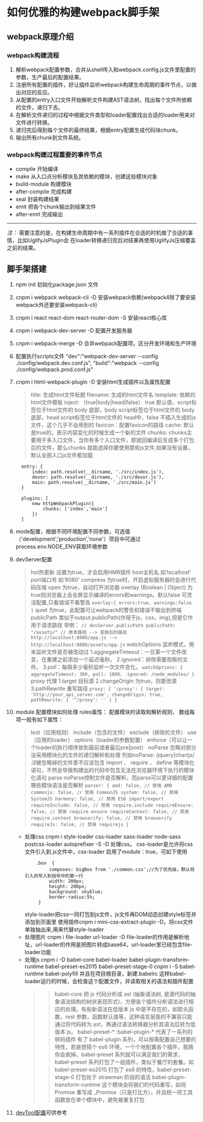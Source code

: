 # 如何优雅的构建webpack脚手架
## webpack原理介绍
### webpack构建流程
1. 解析webpack配置参数，合并从shell传入和webpack.config.js文件里配置的参数，生产最后的配置结果。
2. 注册所有配置的插件，好让插件监听webpack构建生命周期的事件节点，以做出对应的反应。
3. 从配置的entry入口文件开始解析文件构建AST语法树，找出每个文件所依赖的文件，递归下去。
4. 在解析文件递归的过程中根据文件类型和loader配置找出合适的loader用来对文件进行转换。
5. 递归完后得到每个文件的最终结果，根据entry配置生成代码块chunk。
6. 输出所有chunk到文件系统。
### webpack构建过程重要的事件节点
* compile 开始编译
* make 从入口点分析模块及其依赖的模块，创建这些模块对象
* build-module 构建模块
* after-compile 完成构建
* seal 封装构建结果
* emit 把各个chunk输出到结果文件
* after-emit 完成输出
------
*注：* 需要注意的是，在构建生命周期中有一系列插件在合适的时机做了合适的事情，比如UglifyJsPlugin会
在loader转换递归完后对结果再使用UglifyJs压缩覆盖之前的结果。
## 脚手架搭建
1. npm init 初始化package.json 文件
2. cnpm i webpack webpack-cli -D 安装webpack依赖(webpack4除了要安装webpack外还要安装webpack-cli)
3. cnpm i react react-dom react-router-dom -S 安装react核心库
4. cnpm i webpack-dev-server -D 配置开发服务器
5. cnpm i webpack-merge -D 合并webpack配置项，区分开发环境和生产环境
6. 配置执行scripts文件
    "dev":"webpack-dev-server --config ./config/webpack.dev.conf.js",
    "build":"webpack --config ./config/webpack.prod.conf.js"
7. cnpm i html-webpack-plugin -D 安装html生成插件以及属性配置
    > title: 生成html文件标题
    > filename: 生成的html文件名
    > template: 依赖的html文件模板
    > inject: （true|body|head|false）
    true 默认值，script标签位于html文件的 body 底部，body script标签位于html文件的 body 底部，head script标签位于html文件的 head中，false 不插入生成的js文件，这个几乎不会用到的
    > favicon：配置favicon的路径
    > cache: 默认是true的，表示内容变化的时候生成一个新的文件
    > chunks: chunks主要用于多入口文件，当你有多个入口文件，那就回编译后生成多个打包后的文件，那么chunks 就能选择你要使用那些js文件,如果没有设置，默认全部入口js文件都加载
    ```
      entry: {
          index: path.resolve(__dirname, './src/index.js'),
          devor: path.resolve(__dirname, './src/devor.js'),
          main: path.resolve(__dirname, './src/main.js')
      }

      plugins: [
          new httpWebpackPlugin({
              chunks: ['index','main']
          })
      ]
    ```
8. mode配置，根据不同环境配置不同参数，可选值（'development','production','none'）项目中可通过process.env.NODE_ENV获取环境参数
9. devServer配置
    > hot热更新 设置为true，才会启用HMR插件
    > host主机名 如‘localhost’
    > port端口号 如‘8080’
    > compress 为true时，开启虚拟服务器时会进行代码压缩
    > open 为true，自动打开浏览器
    > overlay (Boolean | Object) 为true则浏览器上会全屏显示编译的errors和warnings。默认false
        可灵活配置,只看错误不看警告
        ```
            overlay:{
                errors:true,
                warnings:false
            }
        ```
    > quiet 为true，此配置可让webpack的警告和错误不输出到终端
    > publicPath 类似于output.publicPath(作用于js，css，img),但是它作用于请求路径
        举例：
        ```
            // devServer.publicPath
            publicPath: "/assets/"
            // 原本路径 --> 变换后的路径
            http://localhost:8080/app.js --> http://localhost:8080/assets/app.js
        ```
    > watchOptions 监听模式，用来监听文件是否被改动过
        1.aggregateTimeout：一旦第一个文件改变，在重建之前添加一个延迟毫秒。
        2.ignored：排除需要观察的文件。
        3.poll：每隔多少毫秒监听一次文件变化。
        ```
            watchOptions: {
              aggregateTimeout: 300,
              poll: 1000，
              ignored: /node_modules/
            }
        ```
    > proxy 代理
        1.target 目标源
        2.changeOrigin 为true，则更改源
        3.pathRewrite 重写路径
        ```
          proxy: {
            '/proxy': {
                target: 'http://your_api_server.com',
                changeOrigin: true,
                pathRewrite: {
                    '^/proxy': ''
                }
          }
        ```
10. module 配置模块如何处理
    rules属性： 配置模块的读取和解析规则，
    数组每项一般有如下属性：
    > test（应用规则）
    > include（包含的文件）
    > exclude（排除的文件）
    > use（应用的loader）
    > options（loader的参数配置）
    > enforce（可以让一个loader的执行顺序放到最前或者最后pre|post）
    > noParse 忽略对部分没采用模块化的文件的递归解析和处理 列如noParse: /jquery|chartjs/ *注*被忽略掉的文件里不应该包含 import 、 require 、 define 等模块化语句，不然会导致构建出的代码中包含无法在浏览器环境下执行的模块化语句
    > parse noParse控制文件是否解析，而parse可以更详细的配置哪些模块语法是否解析
        ```
         parser: {
             amd: false, // 禁用 AMD
             commonjs: false, // 禁用 CommonJS
             system: false, // 禁用 SystemJS
             harmony: false, // 禁用 ES6 import/export
             requireInclude: false, // 禁用 require.include
             requireEnsure: false, // 禁用 require.ensure
             requireContext: false, // 禁用 require.context
             browserify: false, // 禁用 browserify
             requireJs: false, // 禁用 requirejs
            }
         ```
    * 处理css  cnpm i style-loader css-loader sass-loader node-sass postcss-loader autoprefixer -S -D 处理css。
        css-loader是允许将css文件引入到.js文件中，css-loader 启用了module：true，可如下使用
        ```
            .box  {
                 composes: bigBox from './common.css';//为了优先级，默认将引入的写入到括号中的第一行
                 width: 200px;
                 height: 200px;
                 background: skyblue;
                 border-radius:5%;
             }
        ```
        style-loader把css一同打包到js文件，js文件再DOM动态创建style标签并添加到页面里
        使用插件cnpm i mini-css-extract-plugin -D，将css文件单独抽出来,用来代替style-loader
    * 处理图片 cnpm i file-loader url-loader -D 
        file-loader的作用是解析地址，url-loader的作用是把图片转成base64，url-loader里已经包含file-loader功能
    * 处理js cnpm i -D babel-core babel-loader babel-plugin-transform-runtime babel-preset-es2015 babel-preset-stage-0
        cnpm i -S babel-runtime babel-polyfill 并且在项目根目录，新建.babelrc 这样babel-loader运行的时候，会检查这个配置文件，并读取相关的语法和插件配置
        >> babel-core 把 js 代码分析成 ast (抽象语法树, 是源代码的抽象语法结构的树状表现形式)，方便各个插件分析语法进行相应的处理。有些新语法在低版本 js 中是不存在的，如箭头函数，rest 参数，函数默认值等，这种语言层面的不兼容只能通过将代码转为 ast，再通过语法转换器分析其语法后转为低版本 js。
        >> babel-preset-* :babel-plugin-* 代表了一系列的转码插件 
                          有了 babel-plugin 系列，可以按需配置自己想要的特性，若是想搭个 es6 环境，一个个地配置各个插件，我猜你会疯掉。babel-preset 系列就可以满足我们的需求，babel-preset 系列打包了一组插件，类似于餐厅的套餐。如 babel-preset-es2015 打包了 es6 的特性，babel-preset-stage-0 打包处于 strawman 阶段的语法
        >> babel-plugin-transform-runtime 这个模块会将我们的代码重写，如将 Promise 重写成 _Promise（只是打比方），并且统一将工具函数放在单个模块中，避免被重复打包  
        
11. [devTool配置](https://www.jianshu.com/p/62dc120d96d0)可供参考

